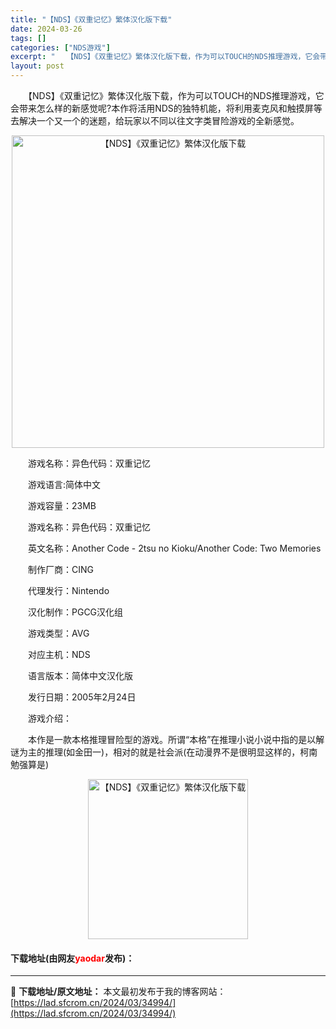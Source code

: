 ```yaml
---
title: "【NDS】《双重记忆》繁体汉化版下载"
date: 2024-03-26
tags: []
categories: ["NDS游戏"]
excerpt: "　　【NDS】《双重记忆》繁体汉化版下载，作为可以TOUCH的NDS推理游戏，它会带来怎么样的新感觉呢?本作将活用NDS的独特机能，将利用麦克风和触摸屏等去解决一个又一个的迷题，给玩家以不同以往文字类冒险游戏的全新感觉。 　　游戏名称：异色代码：双重记忆 　　游戏语言:简体中文 　　游戏容量：23M&hellip;"
layout: post
---
```


 <p>　　【NDS】《双重记忆》繁体汉化版下载，作为可以TOUCH的NDS推理游戏，它会带来怎么样的新感觉呢?本作将活用NDS的独特机能，将利用麦克风和触摸屏等去解决一个又一个的迷题，给玩家以不同以往文字类冒险游戏的全新感觉。</p> <p align="center"><img align="" border="0" src="https://lad.sfcrom.cn/wp-content/uploads/2024/03/20240326_66022d24d19f2.jpg" width="500" alt="【NDS】《双重记忆》繁体汉化版下载" /></p> <p>　　游戏名称：异色代码：双重记忆</p> <p>　　游戏语言:简体中文</p> <p>　　游戏容量：23MB</p> <p>　　游戏名称：异色代码：双重记忆</p> <p>　　英文名称：Another Code - 2tsu no Kioku/Another Code: Two Memories</p> <p>　　制作厂商：CING</p> <p>　　代理发行：Nintendo</p> <p>　　汉化制作：PGCG汉化组</p> <p>　　游戏类型：AVG</p> <p>　　对应主机：NDS</p> <p>　　语言版本：简体中文汉化版</p> <p>　　发行日期：2005年2月24日</p> <p>　　游戏介绍：</p> <p>　　本作是一款本格推理冒险型的游戏。所谓&ldquo;本格&rdquo;在推理小说小说中指的是以解谜为主的推理(如金田一)，相对的就是社会派(在动漫界不是很明显这样的，柯南勉强算是)</p> <p align="center"><img align="" border="0" src="https://lad.sfcrom.cn/wp-content/uploads/2024/03/20240326_66022d253ce39.jpg" width="256" alt="【NDS】《双重记忆》繁体汉化版下载" /></p> <p><h4>下载地址(由网友<font color="red">yaodar</font>发布)：</h4></p> 

---
📖 **下载地址/原文地址：** 本文最初发布于我的博客网站：[https://lad.sfcrom.cn/2024/03/34994/](https://lad.sfcrom.cn/2024/03/34994/)
